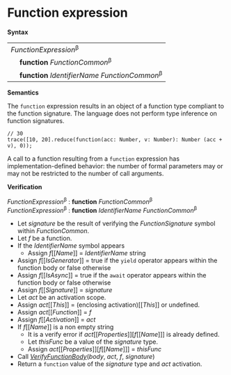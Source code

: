 # Function expression

**Syntax**

<table>
    <tr>
        <td colspan="2"><i>FunctionExpression</i><sup>β</sup></td>
    </tr>
    <tr>
        <td>&nbsp;</td><td><b>function</b> <i>FunctionCommon</i><sup>β</sup></td>
    </tr>
    <tr>
        <td>&nbsp;</td><td><b>function</b> <i>IdentifierName</i> <i>FunctionCommon</i><sup>β</sup></td>
    </tr>
</table>

**Semantics**

The `function` expression results in an object of a function type compliant to the function signature. The language does not perform type inference on function signatures.

```
// 30
trace([10, 20].reduce(function(acc: Number, v: Number): Number (acc + v), 0));
```

A call to a function resulting from a `function` expression has implementation-defined behavior: the number of formal parameters may or may not be restricted to the number of call arguments.

**Verification**

<i>FunctionExpression</i><sup>β</sup> : <b>function</b> <i>FunctionCommon</i><sup>β</sup><br>
<i>FunctionExpression</i><sup>β</sup> : <b>function</b> <i>IdentifierName</i> <i>FunctionCommon</i><sup>β</sup>

* Let *signature* be the result of verifying the <i>FunctionSignature</i> symbol within <i>FunctionCommon</i>.
* Let *f* be a function.
* If the <i>IdentifierName</i> symbol appears
  * Assign *f*\[\[*Name*\]\] = <i>IdentifierName</i> string
* Assign *f*\[\[*IsGenerator*\]\] = true if the `yield` operator appears within the function body or false otherwise
* Assign *f*\[\[*IsAsync*\]\] = true if the `await` operator appears within the function body or false otherwise
* Assign *f*\[\[*Signature*\]\] = *signature*
* Let *act* be an activation scope.
* Assign *act*\[\[*This*\]\] = (enclosing activation)\[\[*This*\]\] or undefined.
* Assign *act*\[\[*Function*\]\] = *f*
* Assign *f*\[\[*Activation*\]\] = *act*
* If *f*\[\[*Name*\]\] is a non empty string
  * It is a verify error if *act*\[\[*Properties*\]\]\[*f*\[\[*Name*\]\]\] is already defined.
  * Let *thisFunc* be a value of the *signature* type.
  * Assign *act*\[\[*Properties*\]\]\[*f*\[\[*Name*\]\]\] = *thisFunc*
* Call [*VerifyFunctionBody*](*body*, *act*, *f*, *signature*)
* Return a `function` value of the *signature* type and *act* activation.

[*VerifyFunctionBody*]: ../definitions/function-definition.md#verifyfunctionbody